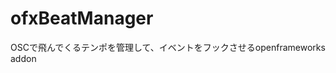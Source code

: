 ofxBeatManager
=====================================

OSCで飛んでくるテンポを管理して、イベントをフックさせるopenframeworks addon